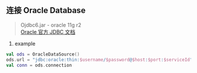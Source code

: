 ## 连接 Oracle Database
> Ojdbc6.jar - oracle 11g r2  
> [Oracle 官方 JDBC 文档](https://docs.oracle.com/database/121/JJDBC/toc.htm)
1. example
```kotlin
val ods = OracleDataSource()
ods.url = "jdbc:oracle:thin:$username/$password@$host:$port:$serviceId"
val conn = ods.connection
```

